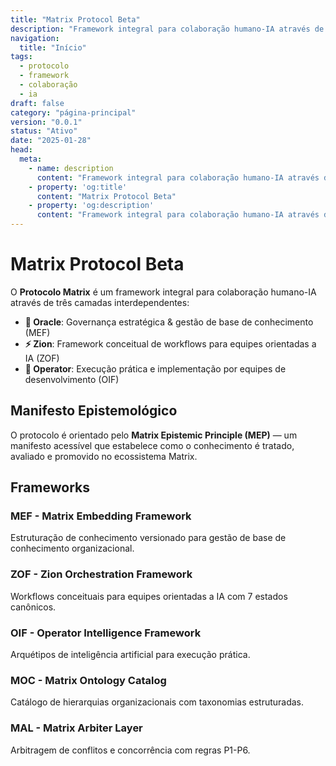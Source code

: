 ```yaml
---
title: "Matrix Protocol Beta"
description: "Framework integral para colaboração humano-IA através de estruturas de conhecimento e workflows orquestrados"
navigation:
  title: "Início"
tags:
  - protocolo
  - framework
  - colaboração
  - ia
draft: false
category: "página-principal"
version: "0.0.1"
status: "Ativo"
date: "2025-01-28"
head:
  meta:
    - name: description
      content: "Framework integral para colaboração humano-IA através de estruturas de conhecimento e workflows orquestrados"
    - property: 'og:title'
      content: "Matrix Protocol Beta"
    - property: 'og:description'
      content: "Framework integral para colaboração humano-IA através de estruturas de conhecimento e workflows orquestrados"
---
```


# Matrix Protocol Beta

O **Protocolo Matrix** é um framework integral para colaboração humano-IA através de três camadas interdependentes:

- **🔮 Oracle**: Governança estratégica & gestão de base de conhecimento (MEF)
- **⚡ Zion**: Framework conceitual de workflows para equipes orientadas a IA (ZOF)  
- **🧠 Operator**: Execução prática e implementação por equipes de desenvolvimento (OIF)

## Manifesto Epistemológico

O protocolo é orientado pelo **Matrix Epistemic Principle (MEP)** — um manifesto acessível que estabelece como o conhecimento é tratado, avaliado e promovido no ecossistema Matrix.

## Frameworks

### MEF - Matrix Embedding Framework
Estruturação de conhecimento versionado para gestão de base de conhecimento organizacional.

### ZOF - Zion Orchestration Framework
Workflows conceituais para equipes orientadas a IA com 7 estados canônicos.

### OIF - Operator Intelligence Framework
Arquétipos de inteligência artificial para execução prática.

### MOC - Matrix Ontology Catalog
Catálogo de hierarquias organizacionais com taxonomias estruturadas.

### MAL - Matrix Arbiter Layer
Arbitragem de conflitos e concorrência com regras P1-P6.